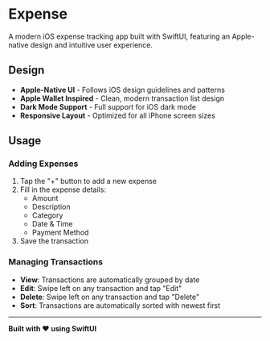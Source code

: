# Expense

A modern iOS expense tracking app built with SwiftUI, featuring an Apple-native design and intuitive user experience.

## Design

- **Apple-Native UI** - Follows iOS design guidelines and patterns
- **Apple Wallet Inspired** - Clean, modern transaction list design
- **Dark Mode Support** - Full support for iOS dark mode
- **Responsive Layout** - Optimized for all iPhone screen sizes

## Usage

### Adding Expenses

1. Tap the "+" button to add a new expense
2. Fill in the expense details:
   - Amount
   - Description
   - Category
   - Date & Time
   - Payment Method
3. Save the transaction

### Managing Transactions

- **View**: Transactions are automatically grouped by date
- **Edit**: Swipe left on any transaction and tap "Edit"
- **Delete**: Swipe left on any transaction and tap "Delete"
- **Sort**: Transactions are automatically sorted with newest first

---

**Built with ❤️ using SwiftUI**
